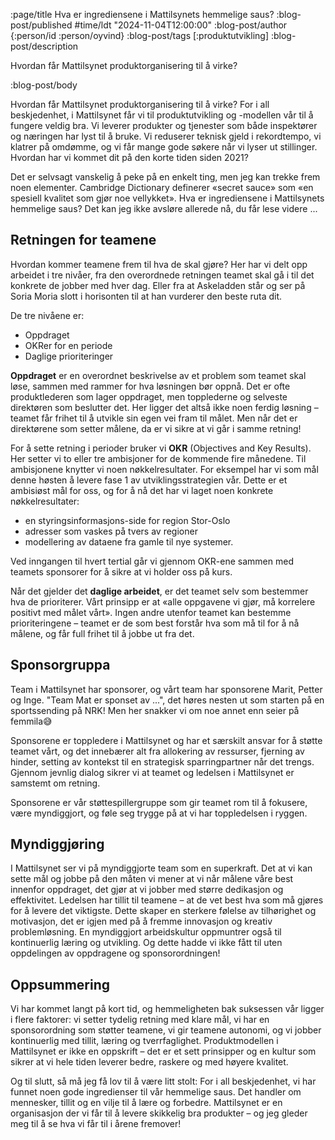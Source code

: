 :page/title Hva er ingrediensene i Mattilsynets hemmelige saus?
:blog-post/published #time/ldt "2024-11-04T12:00:00"
:blog-post/author {:person/id :person/oyvind}
:blog-post/tags [:produktutvikling]
:blog-post/description

Hvordan får Mattilsynet produktorganisering til å virke?

:blog-post/body

Hvordan får Mattilsynet produktorganisering til å virke? For i all beskjedenhet,
i Mattilsynet får vi til produktutvikling og -modellen vår til å fungere veldig
bra. Vi leverer produkter og tjenester som både inspektører og næringen har lyst
til å bruke. Vi reduserer teknisk gjeld i rekordtempo, vi klatrer på omdømme, og
vi får mange gode søkere når vi lyser ut stillinger. Hvordan har vi kommet dit
på den korte tiden siden 2021?

Det er selvsagt vanskelig å peke på en enkelt ting, men jeg kan trekke frem noen
elementer. Cambridge Dictionary definerer «secret sauce» som «en spesiell
kvalitet som gjør noe vellykket». Hva er ingrediensene i Mattilsynets hemmelige
saus? Det kan jeg ikke avsløre allerede nå, du får lese videre ...

## Retningen for teamene

Hvordan kommer teamene frem til hva de skal gjøre? Her har vi delt opp arbeidet
i tre nivåer, fra den overordnede retningen teamet skal gå i til det konkrete de
jobber med hver dag. Eller fra at Askeladden står og ser på Soria Moria slott i
horisonten til at han vurderer den beste ruta dit.

De tre nivåene er:

- Oppdraget
- OKRer for en periode
- Daglige prioriteringer

**Oppdraget** er en overordnet beskrivelse av et problem som teamet skal løse,
sammen med rammer for hva løsningen bør oppnå. Det er ofte produktlederen som
lager oppdraget, men topplederne og selveste direktøren som beslutter det. Her
ligger det altså ikke noen ferdig løsning – teamet får frihet til å utvikle sin
egen vei fram til målet. Men når det er direktørene som setter målene, da er vi
sikre at vi går i samme retning!

For å sette retning i perioder bruker vi **OKR** (Objectives and Key Results). Her
setter vi to eller tre ambisjoner for de kommende fire månedene. Til
ambisjonene knytter vi noen nøkkelresultater. For eksempel har vi som mål denne
høsten å levere fase 1 av utviklingsstrategien vår. Dette er et ambisiøst mål
for oss, og for å nå det har vi laget noen konkrete nøkkelresultater:

- en styringsinformasjons-side for region Stor-Oslo
- adresser som vaskes på tvers av regioner
- modellering av dataene fra gamle til nye systemer.

Ved inngangen til hvert tertial går vi gjennom OKR-ene sammen med teamets
sponsorer for å sikre at vi holder oss på kurs.

Når det gjelder det **daglige arbeidet**, er det teamet selv som bestemmer hva
de prioriterer. Vårt prinsipp er at «alle oppgavene vi gjør, må korrelere
positivt med målet vårt». Ingen andre utenfor teamet kan bestemme
prioriteringene – teamet er de som best forstår hva som må til for å nå målene,
og får full frihet til å jobbe ut fra det.

## Sponsorgruppa

Team i Mattilsynet har sponsorer, og vårt team har sponsorene Marit, Petter og
Inge. "Team Mat er sponset av ...", det høres nesten ut som starten på en
sportssending på NRK! Men her snakker vi om noe annet enn seier på
femmila:sweat_smile:

Sponsorene er toppledere i Mattilsynet og har et særskilt ansvar for å støtte
teamet vårt, og det innebærer alt fra allokering av ressurser, fjerning av
hinder, setting av kontekst til en strategisk sparringpartner når det trengs.
Gjennom jevnlig dialog sikrer vi at teamet og ledelsen i Mattilsynet er samstemt
om retning.

Sponsorene er vår støttespillergruppe som gir teamet rom til å fokusere, være
myndiggjort, og føle seg trygge på at vi har toppledelsen i ryggen.

## Myndiggjøring

I Mattilsynet ser vi på myndiggjorte team som en superkraft. Det at vi kan sette
mål og jobbe på den måten vi mener at vi når målene våre best innenfor
oppdraget, det gjør at vi jobber med større dedikasjon og effektivitet. Ledelsen
har tillit til teamene – at de vet best hva som må gjøres for å levere det
viktigste. Dette skaper en sterkere følelse av tilhørighet og motivasjon, det er
igjen med på å fremme innovasjon og kreativ problemløsning. En myndiggjort
arbeidskultur oppmuntrer også til kontinuerlig læring og utvikling. Og dette
hadde vi ikke fått til uten oppdelingen av oppdragene og sponsorordningen!

## Oppsummering

Vi har kommet langt på kort tid, og hemmeligheten bak suksessen vår ligger i
flere faktorer: vi setter tydelig retning med klare mål, vi har en
sponsorordning som støtter teamene, vi gir teamene autonomi, og vi jobber
kontinuerlig med tillit, læring og tverrfaglighet. Produktmodellen i Mattilsynet
er ikke en oppskrift – det er et sett prinsipper og en kultur som sikrer at vi
hele tiden leverer bedre, raskere og med høyere kvalitet.

Og til slutt, så må jeg få lov til å være litt stolt: For i all beskjedenhet, vi
har funnet noen gode ingredienser til vår hemmelige saus. Det handler om
mennesker, tillit og en vilje til å lære og forbedre. Mattilsynet er en
organisasjon der vi får til å levere skikkelig bra produkter – og jeg gleder meg
til å se hva vi får til i årene fremover!
